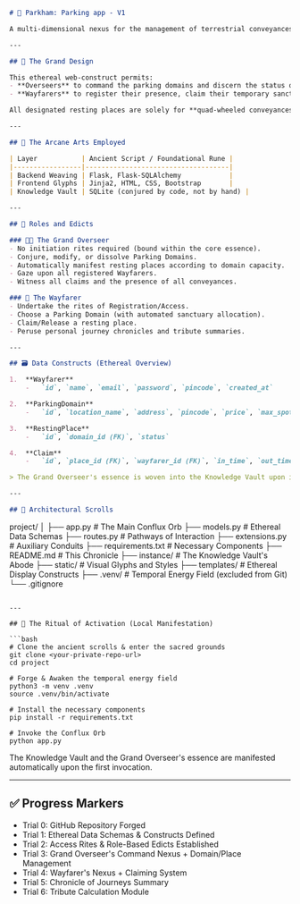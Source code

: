 ```markdown
# 🌌 Parkham: Parking app - V1

A multi-dimensional nexus for the management of terrestrial conveyances, forged through the arcane arts of **Flask**, **Jinja2**, **Bootstrap**, and **SQLite** (bound by the SQLAlchemy ORM). This grand endeavor is a testament to the **Modern Application Development I (MAD1)** course.

---

## 📌 The Grand Design

This ethereal web-construct permits:
- **Overseers** to command the parking domains and discern the status of each resting place.
- **Wayfarers** to register their presence, claim their temporary sanctuaries, and chronicle their journeys and tributes.

All designated resting places are solely for **quad-wheeled conveyances**, and the allocation of these sanctuaries is guided by an unseen, automated hand.

---

## 🧰 The Arcane Arts Employed

| Layer           | Ancient Script / Foundational Rune |
|-----------------|------------------------------------|
| Backend Weaving | Flask, Flask-SQLAlchemy            |
| Frontend Glyphs | Jinja2, HTML, CSS, Bootstrap       |
| Knowledge Vault | SQLite (conjured by code, not by hand) |

---

## 🔐 Roles and Edicts

### 👨‍💼 The Grand Overseer
- No initiation rites required (bound within the core essence).
- Conjure, modify, or dissolve Parking Domains.
- Automatically manifest resting places according to domain capacity.
- Gaze upon all registered Wayfarers.
- Witness all claims and the presence of all conveyances.

### 👤 The Wayfarer
- Undertake the rites of Registration/Access.
- Choose a Parking Domain (with automated sanctuary allocation).
- Claim/Release a resting place.
- Peruse personal journey chronicles and tribute summaries.

---

## 🗃️ Data Constructs (Ethereal Overview)

1.  **Wayfarer**
    -   `id`, `name`, `email`, `password`, `pincode`, `created_at`

2.  **ParkingDomain**
    -   `id`, `location_name`, `address`, `pincode`, `price`, `max_spots`, `created_at`

3.  **RestingPlace**
    -   `id`, `domain_id (FK)`, `status`

4.  **Claim**
    -   `id`, `place_id (FK)`, `wayfarer_id (FK)`, `in_time`, `out_time`, `total_cost`, `status`

> The Grand Overseer's essence is woven into the Knowledge Vault upon its initial manifestation.

---

## 📁 Architectural Scrolls

```
project/
│
├── app.py                 # The Main Conflux Orb
├── models.py              # Ethereal Data Schemas
├── routes.py              # Pathways of Interaction
├── extensions.py          # Auxiliary Conduits
├── requirements.txt       # Necessary Components
├── README.md              # This Chronicle
├── instance/              # The Knowledge Vault's Abode
├── static/                # Visual Glyphs and Styles
├── templates/             # Ethereal Display Constructs
├── .venv/                 # Temporal Energy Field (excluded from Git)
└── .gitignore
```

---

## 🧪 The Ritual of Activation (Local Manifestation)

```bash
# Clone the ancient scrolls & enter the sacred grounds
git clone <your-private-repo-url>
cd project

# Forge & Awaken the temporal energy field
python3 -m venv .venv
source .venv/bin/activate

# Install the necessary components
pip install -r requirements.txt

# Invoke the Conflux Orb
python app.py
```

The Knowledge Vault and the Grand Overseer's essence are manifested automatically upon the first invocation.

---

## ✅ Progress Markers

*   Trial 0: GitHub Repository Forged
*   Trial 1: Ethereal Data Schemas & Constructs Defined
*   Trial 2: Access Rites & Role-Based Edicts Established
*   Trial 3: Grand Overseer's Command Nexus + Domain/Place Management
*   Trial 4: Wayfarer's Nexus + Claiming System
*   Trial 5: Chronicle of Journeys Summary
*   Trial 6: Tribute Calculation Module
```

